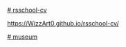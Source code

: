 [# rsschool-cv](https://WizzArt0.github.io/rsschool-cv/cv)

https://WizzArt0.github.io/rsschool-cv/

[# museum](https://wizzart0.github.io/rsschool-cv/museum/)
